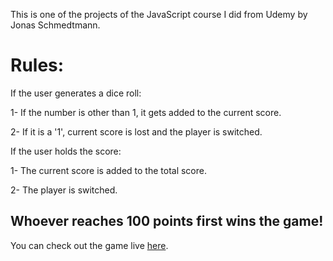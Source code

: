 This is one of the projects of the JavaScript course I did from Udemy by Jonas Schmedtmann.

# Rules:

If the user generates a dice roll:

1- If the number is other than 1, it gets added to the current score.

2- If it is a '1', current score is lost and the player is switched.


If the user holds the score:

1- The current score is added to the total score.

2- The player is switched.


## Whoever reaches 100 points first wins the game!

You can check out the game live [here](https://dice-game-zen.netlify.app/).
